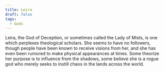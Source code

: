 ```yaml
---
title: Leira
draft: false
tags:
  - Gods
---
```

Leira, the God of Deception, or sometimes called the Lady of Mists, is one which perplexes theological scholars. She seems to have no followers, though people have been known to receive visions from her, and she has even been rumored to make physical appearances at times. Some theorize her purpose is to influence from the shadows, some believe she is a rogue god who merely seeks to instill chaos in the lands across the world.